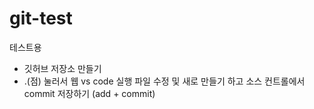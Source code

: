 # git-test
테스트용

+ 깃허브 저장소 만들기
+ .(점) 눌러서 웹 vs code 실행
파일 수정 및 새로 만들기 하고
소스 컨트롤에서 commit 저장하기 (add + commit)
